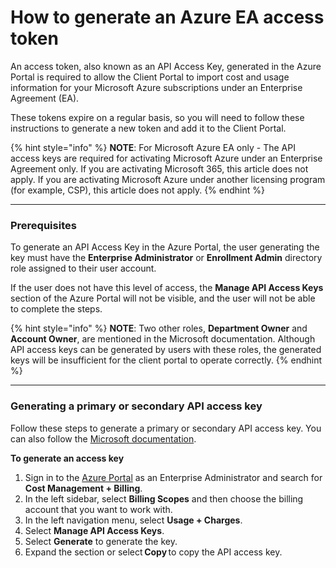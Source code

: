 # How to generate an Azure EA access token

An access token, also known as an API Access Key, generated in the Azure Portal is required to allow the Client Portal to import cost and usage information for your Microsoft Azure subscriptions under an Enterprise Agreement (EA).

These tokens expire on a regular basis, so you will need to follow these instructions to generate a new token and add it to the Client Portal.

{% hint style="info" %}
**NOTE**: For Microsoft Azure EA only - The API access keys are required for activating Microsoft Azure under an Enterprise Agreement only. If you are activating Microsoft 365, this article does not apply. If you are activating Microsoft Azure under another licensing program (for example, CSP), this article does not apply.
{% endhint %}

***

### Prerequisites

To generate an API Access Key in the Azure Portal, the user generating the key must have the **Enterprise Administrator** or **Enrollment Admin** directory role assigned to their user account.

If the user does not have this level of access, the **Manage API Access Keys** section of the Azure Portal will not be visible, and the user will not be able to complete the steps.

{% hint style="info" %}
**NOTE**: Two other roles, **Department Owner** and **Account Owner**, are mentioned in the Microsoft documentation. Although API access keys can be generated by users with these roles, the generated keys will be insufficient for the client portal to operate correctly.
{% endhint %}

***

### Generating a primary or secondary API access key

Follow these steps to generate a primary or secondary API access key. You can also follow the [Microsoft documentation](https://learn.microsoft.com/en-us/azure/cost-management-billing/manage/enterprise-rest-apis#api-key-generation).

**To generate an access key**

1. Sign in to the [Azure Portal](https://portal.azure.com/) as an Enterprise Administrator and search for **Cost Management + Billing**.
2. In the left sidebar, select **Billing Scopes** and then choose the billing account that you want to work with.
3. In the left navigation menu, select **Usage + Charges**.
4. Select **Manage API Access Keys**.
5. Select **Generate** to generate the key.
6. Expand the section or select **Copy** to copy the API access key.
